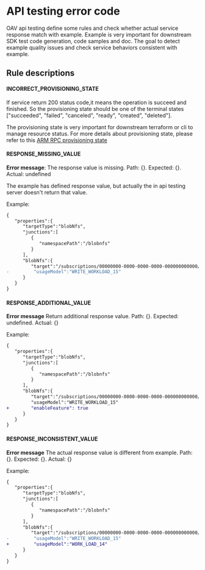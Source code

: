 <!--
 Copyright (c) 2021 Microsoft Corporation

 This software is released under the MIT License.
 https://opensource.org/licenses/MIT
-->

# API testing error code

OAV api testing define some rules and check whether actual service response match with example. Example is very important for downstream SDK test code generation, code samples and doc. The goal to detect example quality issues and check service behaviors consistent with example.

## Rule descriptions

#### INCORRECT_PROVISIONING_STATE

If service return 200 status code,it means the operation is succeed and finished. So the provisioning state should be one of the terminal states ["succeeded", "failed", "canceled", "ready", "created", "deleted"].

The provisioning state is very important for downstream terraform or cli to manage resource status. For more details about provisioning state, please refer to this [ARM RPC provisioning state](https://github.com/Azure/azure-resource-manager-rpc/blob/master/v1.0/Addendum.md#provisioningstate-property)

#### RESPONSE_MISSING_VALUE

**Error message**: The response value is missing. Path: {}. Expected: {}. Actual: undefined

The example has defined response value, but actually the in api testing server doesn't return that value.

Example:

```diff
{
   "properties":{
      "targetType":"blobNfs",
      "junctions":[
         {
            "namespacePath":"/blobnfs"
         }
      ],
      "blobNfs":{
         "target":"/subscriptions/00000000-0000-0000-0000-000000000000/resourceGroups/scgroup/providers/Microsoft.Storage/storageAccounts/blofnfs/blobServices/default/containers/blobnfs",
-         "usageModel":"WRITE_WORKLOAD_15"
      }
   }
}
```

#### RESPONSE_ADDITIONAL_VALUE

**Error message** Return additional response value. Path: {}. Expected: undefined. Actual: {}

Example:

```diff
{
   "properties":{
      "targetType":"blobNfs",
      "junctions":[
         {
            "namespacePath":"/blobnfs"
         }
      ],
      "blobNfs":{
         "target":"/subscriptions/00000000-0000-0000-0000-000000000000/resourceGroups/scgroup/providers/Microsoft.Storage/storageAccounts/blofnfs/blobServices/default/containers/blobnfs",
         "usageModel":"WRITE_WORKLOAD_15"
+        "enableFeature": true
      }
   }
}
```

#### RESPONSE_INCONSISTENT_VALUE

**Error message** The actual response value is different from example. Path: {}. Expected: {}. Actual: {}

Example:

```diff
{
   "properties":{
      "targetType":"blobNfs",
      "junctions":[
         {
            "namespacePath":"/blobnfs"
         }
      ],
      "blobNfs":{
         "target":"/subscriptions/00000000-0000-0000-0000-000000000000/resourceGroups/scgroup/providers/Microsoft.Storage/storageAccounts/blofnfs/blobServices/default/containers/blobnfs",
-         "usageModel":"WRITE_WORKLOAD_15"
+         "usageModel":"WORK_LOAD_14"
      }
   }
}
```

